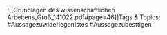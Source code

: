
![[Grundlagen des wissenschaftlichen Arbeitens_Groß_141022.pdf#page=46]]Tags & Topics:
   #AussagezuwiderlegenIstes
   #Aussagezubesttigen